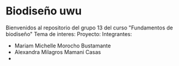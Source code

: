 # Biodiseño uwu
Bienvenidos al repositorio del grupo 13 del curso "Fundamentos de biodiseño"
Tema de interes:
Proyecto:
Integrantes:
- Mariam Michelle Morocho Bustamante
- Alexandra Milagros Mamani Casas
- 
